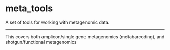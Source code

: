 # meta_tools

A set of tools for working with metagenomic data. 

----------------------

This covers both amplicon/single gene metagenomics (metabarcoding), and shotgun/functional metagenomics

